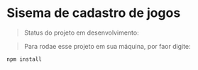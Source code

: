 <h1>Sisema de cadastro de jogos</h1>

> Status do projeto em desenvolvimento:

> Para rodae esse projeto em sua máquina, por faor digite:

```
npm install
```
